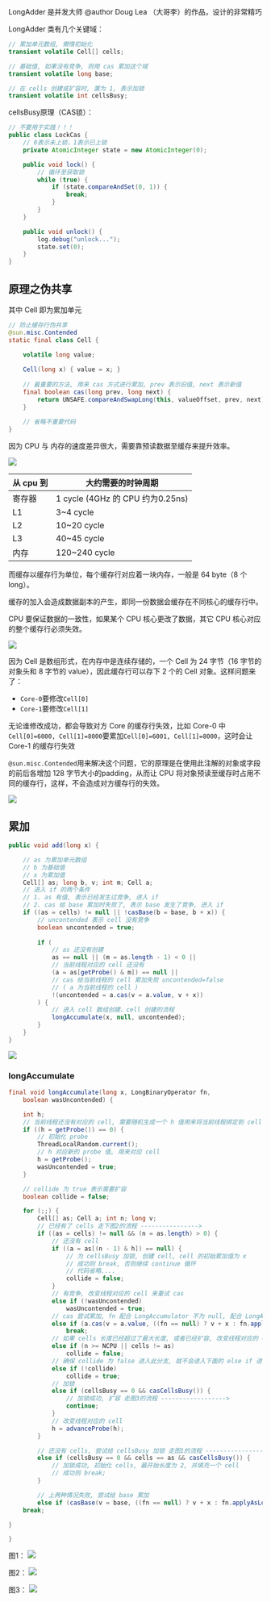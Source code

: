 LongAdder 是并发大师 @author Doug Lea （大哥李）的作品，设计的非常精巧

LongAdder 类有几个关键域：
```java
// 累加单元数组, 懒惰初始化
transient volatile Cell[] cells;

// 基础值, 如果没有竞争, 则用 cas 累加这个域
transient volatile long base;

// 在 cells 创建或扩容时, 置为 1, 表示加锁 
transient volatile int cellsBusy;
```


cellsBusy原理（CAS锁）：
```java
// 不要用于实践！！！
public class LockCas {
    // 0表示未上锁，1表示已上锁
    private AtomicInteger state = new AtomicInteger(0);

    public void lock() {
        // 循环至获取锁
        while (true) {
            if (state.compareAndSet(0, 1)) {
                break;
            }
        }
    }

    public void unlock() {
        log.debug("unlock...");
        state.set(0);
    }
}
```


## 原理之伪共享

其中 Cell 即为累加单元

```java
// 防止缓存行伪共享
@sun.misc.Contended
static final class Cell {

    volatile long value;
    
    Cell(long x) { value = x; }
    
    // 最重要的方法, 用来 cas 方式进行累加, prev 表示旧值, next 表示新值
    final boolean cas(long prev, long next) {
        return UNSAFE.compareAndSwapLong(this, valueOffset, prev, next);
    }
    
    // 省略不重要代码
}
```


因为 CPU 与 内存的速度差异很大，需要靠预读数据至缓存来提升效率。

![](assets/JavaLongAdder%E5%8E%9F%E7%90%86/b0800fe0de8eeff2baf465e7818bb07f_MD5.jpeg)

| 从 cpu 到 | 大约需要的时钟周期                     |
| ------- | ----------------------------- |
| 寄存器     | 1 cycle (4GHz 的 CPU 约为0.25ns) |
| L1      | 3~4 cycle                     |
| L2      | 10~20 cycle                   |
| L3      | 40~45 cycle                   |
| 内存      | 120~240 cycle                 |


而缓存以缓存行为单位，每个缓存行对应着一块内存，一般是 64 byte（8 个 long）。

缓存的加入会造成数据副本的产生，即同一份数据会缓存在不同核心的缓存行中。

CPU 要保证数据的一致性，如果某个 CPU 核心更改了数据，其它 CPU 核心对应的整个缓存行必须失效。

![](assets/JavaLongAdder%E5%8E%9F%E7%90%86/0fa074bb15c77db5f4e35f98ad4cdaf4_MD5.jpeg)

因为 Cell 是数组形式，在内存中是连续存储的，一个 Cell 为 24 字节（16 字节的对象头和 8 字节的 value），因此缓存行可以存下 2 个的 Cell 对象。这样问题来了：

- `Core-0`要修改`Cell[0]`
- `Core-1`要修改`Cell[1]`

无论谁修改成功，都会导致对方 Core 的缓存行失效，比如 Core-0 中 `Cell[0]=6000, Cell[1]=8000`要累加`Cell[0]=6001, Cell[1]=8000`，这时会让 Core-1 的缓存行失效

`@sun.misc.Contended`用来解决这个问题，它的原理是在使用此注解的对象或字段的前后各增加 128 字节大小的padding，从而让 CPU 将对象预读至缓存时占用不同的缓存行，这样，不会造成对方缓存行的失效。

![](assets/JavaLongAdder%E5%8E%9F%E7%90%86/b0085f3e5237d4f0238deda998b0c871_MD5.jpeg)



## 累加

```java
public void add(long x) {

    // as 为累加单元数组
    // b 为基础值
    // x 为累加值
    Cell[] as; long b, v; int m; Cell a;
    // 进入 if 的两个条件
    // 1. as 有值, 表示已经发生过竞争, 进入 if
    // 2. cas 给 base 累加时失败了, 表示 base 发生了竞争, 进入 if
    if ((as = cells) != null || !casBase(b = base, b + x)) {
        // uncontended 表示 cell 没有竞争
        boolean uncontended = true;
        
        if (
            // as 还没有创建
            as == null || (m = as.length - 1) < 0 ||
            // 当前线程对应的 cell 还没有
            (a = as[getProbe() & m]) == null ||
            // cas 给当前线程的 cell 累加失败 uncontended=false
            // ( a 为当前线程的 cell )
            !(uncontended = a.cas(v = a.value, v + x))
        ) {
            // 进入 cell 数组创建、cell 创建的流程
            longAccumulate(x, null, uncontended);
        }
    }
}
```


![](assets/JavaLongAdder%E5%8E%9F%E7%90%86/ca54b48853c590481b1ba95f2984214e_MD5.jpeg)



### longAccumulate

```java
final void longAccumulate(long x, LongBinaryOperator fn, 
    boolean wasUncontended) {

    int h;
    // 当前线程还没有对应的 cell, 需要随机生成一个 h 值用来将当前线程绑定到 cell
    if ((h = getProbe()) == 0) {
        // 初始化 probe
        ThreadLocalRandom.current();
        // h 对应新的 probe 值, 用来对应 cell
        h = getProbe();
        wasUncontended = true;
    }

    // collide 为 true 表示需要扩容
    boolean collide = false;

    for (;;) {
        Cell[] as; Cell a; int n; long v;
        // 已经有了 cells 走下图2的流程 ---------------->
        if ((as = cells) != null && (n = as.length) > 0) {
            // 还没有 cell
            if ((a = as[(n - 1) & h]) == null) {
                // 为 cellsBusy 加锁, 创建 cell, cell 的初始累加值为 x
                // 成功则 break, 否则继续 continue 循环
                // 代码省略....
                collide = false;
            }
            // 有竞争, 改变线程对应的 cell 来重试 cas
            else if (!wasUncontended)
                wasUncontended = true;
            // cas 尝试累加, fn 配合 LongAccumulator 不为 null, 配合 LongAdder 为 null
            else if (a.cas(v = a.value, ((fn == null) ? v + x : fn.applyAsLong(v, x))))
                break;
            // 如果 cells 长度已经超过了最大长度, 或者已经扩容, 改变线程对应的 cell 来重试 cas
            else if (n >= NCPU || cells != as)
                collide = false;
            // 确保 collide 为 false 进入此分支, 就不会进入下面的 else if 进行扩容了
            else if (!collide)
                collide = true;
            // 加锁
            else if (cellsBusy == 0 && casCellsBusy()) {
                // 加锁成功, 扩容 走图3的流程 ------------------>
                continue;
            }
            // 改变线程对应的 cell
            h = advanceProbe(h);
        }

        // 还没有 cells, 尝试给 cellsBusy 加锁 走图1的流程 ------------------>
        else if (cellsBusy == 0 && cells == as && casCellsBusy()) {
            // 加锁成功, 初始化 cells, 最开始长度为 2, 并填充一个 cell
            // 成功则 break;
        }

        // 上两种情况失败, 尝试给 base 累加
        else if (casBase(v = base, ((fn == null) ? v + x : fn.applyAsLong(v, x))))
    break;

}

}
```

图1：
![](assets/JavaLongAdder%E5%8E%9F%E7%90%86/5cf6a4afbd54c68ac9e81ee15681334e_MD5.jpeg)


图2：
![](assets/JavaLongAdder%E5%8E%9F%E7%90%86/1d1c30ffaa820bed140979677ea98acd_MD5.jpeg)

图3：
![](assets/JavaLongAdder%E5%8E%9F%E7%90%86/c0a16a181d1aba3dfab80ae2915a10bb_MD5.jpeg)